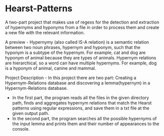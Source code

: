 # Hearst-Patterns
A two-part project that makes use of regexs for the detection and extraction of hypernyms and hyponyms from a file in order to process them and create a new file with the relevant information.

A preview - Hypernymy (also called IS-A relation) is a semantic relation between two noun phrases, hypernym and hyponym, such that the hyponym is a subtype of the hypernym. For example, cat and dog are hyponym of animal because they are types of animals. Hypernym relations are hierarchical, so a word can have multiple hypernyms. For example, dog is a hyponym of animal, canine and mammal.

Project Description - In this project there are two part: Creating a Hypernym-Relations database and discovering a lemma(hypernym) in a Hypernym-Relations database.

- In the first part, the program reads all the files in the given directory path, finds and aggregates hypernym relations that match the Hearst patterns using regular expressions, and save them in a txt file at the given output path.
- In the second part, the program searches all the possible hypernyms of the input lemma and prints them and their number of appearances to the console.
